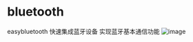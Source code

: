 # bluetooth
easybluetooth 快速集成蓝牙设备 实现蓝牙基本通信功能
![image](http://image.baidu.com/search/detail?ct=503316480&z=0&ipn=d&word=%E5%9B%BE%E7%89%87&hs=0&pn=1&spn=0&di=151360&pi=0&rn=1&tn=baiduimagedetail&is=0%2C0&ie=utf-8&oe=utf-8&cl=2&lm=-1&cs=3893146502%2C314297687&os=529160546%2C312385151&simid=3249461789%2C158252003&adpicid=0&lpn=0&ln=30&fr=ala&fm=&sme=&cg=&bdtype=0&oriquery=&objurl=http%3A%2F%2Fpic31.nipic.com%2F20130801%2F11604791_100539834000_2.jpg&fromurl=ippr_z2C%24qAzdH3FAzdH3Fooo_z%26e3Bgtrtv_z%26e3Bv54AzdH3Ffi5oAzdH3FdAzdH3FmaAzdH3Fbcbdnllh0nd1vcaj_z%26e3Bip4s&gsm=0&islist=&querylist=)

